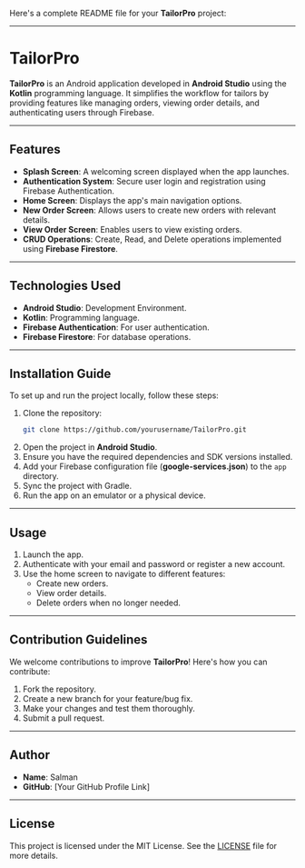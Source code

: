 Here's a complete README file for your **TailorPro** project:

---

# **TailorPro**

**TailorPro** is an Android application developed in **Android Studio** using the **Kotlin** programming language. It simplifies the workflow for tailors by providing features like managing orders, viewing order details, and authenticating users through Firebase.

---

## **Features**
- **Splash Screen**: A welcoming screen displayed when the app launches.
- **Authentication System**: Secure user login and registration using Firebase Authentication.
- **Home Screen**: Displays the app's main navigation options.
- **New Order Screen**: Allows users to create new orders with relevant details.
- **View Order Screen**: Enables users to view existing orders.
- **CRUD Operations**: Create, Read, and Delete operations implemented using **Firebase Firestore**.

---

## **Technologies Used**
- **Android Studio**: Development Environment.
- **Kotlin**: Programming language.
- **Firebase Authentication**: For user authentication.
- **Firebase Firestore**: For database operations.

---

## **Installation Guide**
To set up and run the project locally, follow these steps:

1. Clone the repository:
   ```bash
   git clone https://github.com/yourusername/TailorPro.git
   ```
2. Open the project in **Android Studio**.
3. Ensure you have the required dependencies and SDK versions installed.
4. Add your Firebase configuration file (**google-services.json**) to the `app` directory.
5. Sync the project with Gradle.
6. Run the app on an emulator or a physical device.
---

## **Usage**
1. Launch the app.
2. Authenticate with your email and password or register a new account.
3. Use the home screen to navigate to different features:
   - Create new orders.
   - View order details.
   - Delete orders when no longer needed.

---

## **Contribution Guidelines**
We welcome contributions to improve **TailorPro**! Here's how you can contribute:
1. Fork the repository.
2. Create a new branch for your feature/bug fix.
3. Make your changes and test them thoroughly.
4. Submit a pull request.

---

## **Author**
- **Name**: Salman
- **GitHub**: [Your GitHub Profile Link]

---

## **License**
This project is licensed under the MIT License. See the [LICENSE](LICENSE) file for more details.
